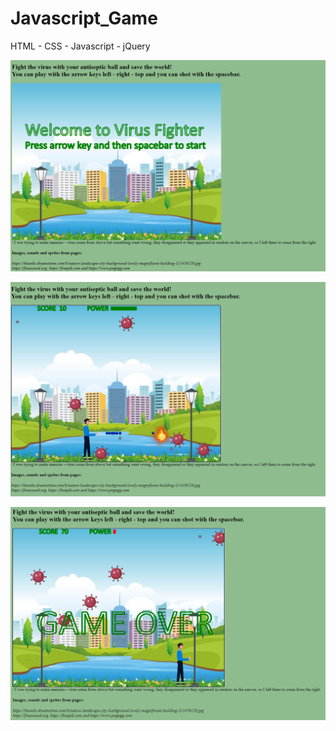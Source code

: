 # Javascript_Game

HTML - CSS - Javascript - jQuery

![alt text](images/initial_game.png)

![alt text](images/play_game.png)

![alt text](images/end_game.png)
